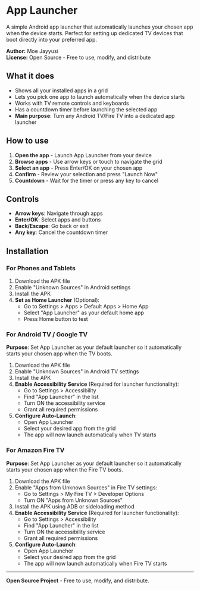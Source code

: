 # App Launcher

A simple Android app launcher that automatically launches your chosen app when the device starts. Perfect for setting up dedicated TV devices that boot directly into your preferred app.

**Author:** Moe Jayyusi  
**License:** Open Source - Free to use, modify, and distribute

## What it does

- Shows all your installed apps in a grid
- Lets you pick one app to launch automatically when the device starts
- Works with TV remote controls and keyboards
- Has a countdown timer before launching the selected app
- **Main purpose**: Turn any Android TV/Fire TV into a dedicated app launcher

## How to use

1. **Open the app** - Launch App Launcher from your device
2. **Browse apps** - Use arrow keys or touch to navigate the grid
3. **Select an app** - Press Enter/OK on your chosen app
4. **Confirm** - Review your selection and press "Launch Now"
5. **Countdown** - Wait for the timer or press any key to cancel

## Controls

- **Arrow keys**: Navigate through apps
- **Enter/OK**: Select apps and buttons
- **Back/Escape**: Go back or exit
- **Any key**: Cancel the countdown timer

## Installation

### For Phones and Tablets

1. Download the APK file
2. Enable "Unknown Sources" in Android settings
3. Install the APK
4. **Set as Home Launcher** (Optional):
   - Go to Settings > Apps > Default Apps > Home App
   - Select "App Launcher" as your default home app
   - Press Home button to test

### For Android TV / Google TV

**Purpose**: Set App Launcher as your default launcher so it automatically starts your chosen app when the TV boots.

1. Download the APK file
2. Enable "Unknown Sources" in Android TV settings
3. Install the APK
4. **Enable Accessibility Service** (Required for launcher functionality):
   - Go to Settings > Accessibility
   - Find "App Launcher" in the list
   - Turn ON the accessibility service
   - Grant all required permissions
5. **Configure Auto-Launch**:
   - Open App Launcher
   - Select your desired app from the grid
   - The app will now launch automatically when TV starts

### For Amazon Fire TV

**Purpose**: Set App Launcher as your default launcher so it automatically starts your chosen app when the Fire TV boots.

1. Download the APK file
2. Enable "Apps from Unknown Sources" in Fire TV settings:
   - Go to Settings > My Fire TV > Developer Options
   - Turn ON "Apps from Unknown Sources"
3. Install the APK using ADB or sideloading method
4. **Enable Accessibility Service** (Required for launcher functionality):
   - Go to Settings > Accessibility
   - Find "App Launcher" in the list
   - Turn ON the accessibility service
   - Grant all required permissions
5. **Configure Auto-Launch**:
   - Open App Launcher
   - Select your desired app from the grid
   - The app will now launch automatically when Fire TV starts

---

**Open Source Project** - Free to use, modify, and distribute.